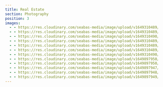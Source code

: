 ```yaml
---
title: Real Estate
section: Photography
position: 3
images:
  - - https://res.cloudinary.com/seabas-media/image/upload/v1649310489/gallery/Real-Estate/19BAB3AD-5E1D-4563-B5F8-DF0FBBF65C84_bptjmf.jpg
  - - https://res.cloudinary.com/seabas-media/image/upload/v1649310489/gallery/Real-Estate/292B2624-922F-44CE-894F-325B2C48B39C_wuwolu.jpg
  - - https://res.cloudinary.com/seabas-media/image/upload/v1649310490/gallery/Real-Estate/1DDE1BB6-AA3A-4495-B86D-EC733D099EEE_j24cxr.jpg
  - - https://res.cloudinary.com/seabas-media/image/upload/v1649310489/gallery/Real-Estate/15820E6E-9D90-4FAA-B116-4324C236C6EC_qhvxsu.jpg
  - - https://res.cloudinary.com/seabas-media/image/upload/v1649310489/gallery/Real-Estate/7C4A7994-7C57-4E55-8BFD-6949C15E3E4F_echkwo.jpg
  - - https://res.cloudinary.com/seabas-media/image/upload/v1649310489/gallery/Real-Estate/90014842-C012-40AF-A515-CD40F4AEA0F3_cslh9j.jpg
  - - https://res.cloudinary.com/seabas-media/image/upload/v1649310490/gallery/Real-Estate/C0505962-610D-4606-9704-6115EB968ADC_xw2oyl.jpg
  - - https://res.cloudinary.com/seabas-media/image/upload/v1649897950/gallery/Real-Estate/DSC04310-HDR_ac3skk.jpg
  - - https://res.cloudinary.com/seabas-media/image/upload/v1649897950/gallery/Real-Estate/DSC04290-HDR_d2bcdr.jpg
  - - https://res.cloudinary.com/seabas-media/image/upload/v1649897947/gallery/Real-Estate/DSC04160-Edit_cxwxiy.jpg
  - - https://res.cloudinary.com/seabas-media/image/upload/v1649897948/gallery/Real-Estate/DSC04200-Edit_srwlel.jpg
  - - https://res.cloudinary.com/seabas-media/image/upload/v1649897949/gallery/Real-Estate/DSC04259-Edit_bvofca.jpg
---
```

